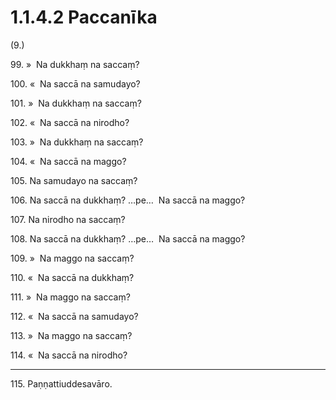# 1.1.4.2 Paccanīka

(9.)

99\. »  Na dukkhaṃ na saccaṃ?

100\. «  Na saccā na samudayo?

101\. »  Na dukkhaṃ na saccaṃ?

102\. «  Na saccā na nirodho?

103\. »  Na dukkhaṃ na saccaṃ?

104\. «  Na saccā na maggo?

105\. Na samudayo na saccaṃ?

106\. Na saccā na dukkhaṃ? …pe…  Na saccā na maggo?

107\. Na nirodho na saccaṃ?

108\. Na saccā na dukkhaṃ? …pe…  Na saccā na maggo?

109\. »  Na maggo na saccaṃ?

110\. «  Na saccā na dukkhaṃ?

111\. »  Na maggo na saccaṃ?

112\. «  Na saccā na samudayo?

113\. »  Na maggo na saccaṃ?

114\. «  Na saccā na nirodho?

---

115\. Paṇṇattiuddesavāro.
